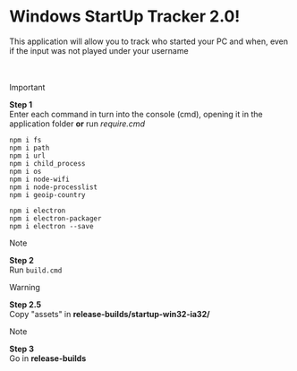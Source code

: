 # Windows StartUp Tracker 2.0!
This application will allow you to track who started your PC and when, even if the input was not played under your username
<br>
<br>
<br>
> [!IMPORTANT]
> **Step 1** <br>
> Enter each command in turn into the console (cmd), opening it in the application folder **or** run *require.cmd*

```
npm i fs
npm i path
npm i url
npm i child_process
npm i os
npm i node-wifi
npm i node-processlist
npm i geoip-country

npm i electron
npm i electron-packager
npm i electron --save
```


> [!NOTE]
> **Step 2** <br>
> Run ``build.cmd``


> [!WARNING]
> **Step 2.5** <br>
> Copy "assets" in **release-builds/startup-win32-ia32/**


> [!NOTE]
> **Step 3** <br>
> Go in **release-builds**

